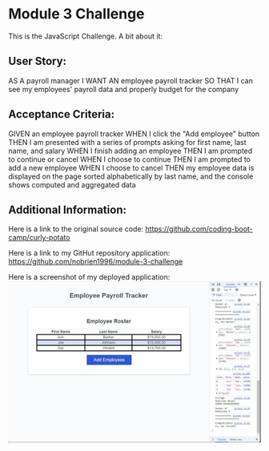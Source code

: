 # Module 3 Challenge

This is the JavaScript Challenge. A bit about it:

## User Story:

AS A payroll manager
I WANT AN employee payroll tracker
SO THAT I can see my employees' payroll data and properly budget for the company

## Acceptance Criteria:

GIVEN an employee payroll tracker
WHEN I click the "Add employee" button
THEN I am presented with a series of prompts asking for first name, last name, and salary
WHEN I finish adding an employee
THEN I am prompted to continue or cancel
WHEN I choose to continue
THEN I am prompted to add a new employee
WHEN I choose to cancel
THEN my employee data is displayed on the page sorted alphabetically by last name, and the console shows computed and aggregated data

## Additional Information:

Here is a link to the original source code:
https://github.com/coding-boot-camp/curly-potato

Here is a link to my GitHut repository application:
https://github.com/nobrien1996/module-3-challenge

Here is a screenshot of my deployed application:
![alt text](image.png)